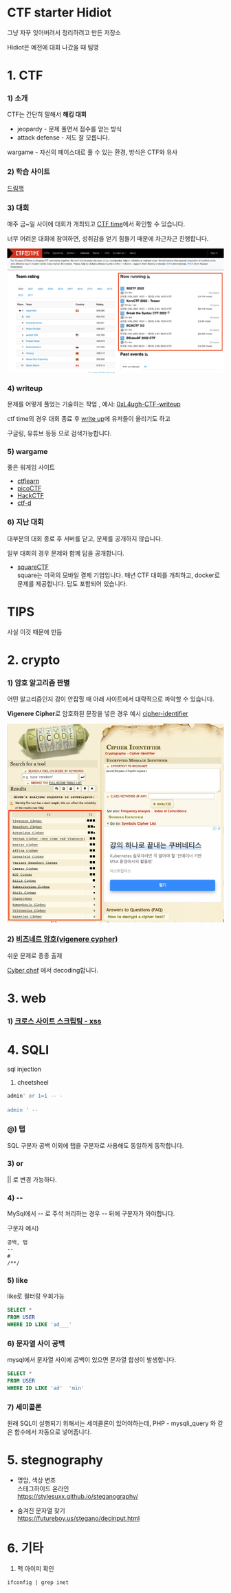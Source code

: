 # CTF starter Hidiot

그냥 자꾸 잊어버려서 정리하려고 만든 저장소

Hidiot은 예전에 대회 나갔을 때 팀명

# 1. CTF
### 1) 소개
CTF는 간단히 말해서 **해킹 대회**

- jeopardy - 문제 풀면서 점수를 얻는 방식
- attack defense - 저도 잘 모릅니다.

wargame - 자신의 페이스대로 풀 수 있는 환경, 방식은 CTF와 유사

### 2) 학습 사이트
[드림핵](https://dreamhack.io/)

### 3) 대회
매주 금~일 사이에 대회가 개최되고 [CTF time](https://ctftime.org/)에서 확인할 수 있습니다.

너무 어려운 대회에 참여하면, 성취감을 얻기 힘들기 때문에 차근차근 진행합니다.

![cover](./images/ctftime.png)

### 4) writeup
문제를 어떻게 풀었는 기술하는 작업
, 예시: [0xL4ugh-CTF-writeup](https://velog.io/@skyepodium/0xL4ugh-CTF-writeup)

ctf time의 경우 대회 종료 후 [write up](https://ctftime.org/event/1660/tasks/)에 유저들이 올리기도 하고

구글링, 유튜브 등등 으로 검색가능합니다.


### 5) wargame
좋은 워게임 사이트
- [ctflearn](https://ctflearn.com/)
- [picoCTF](https://picoctf.org/)
- [HackCTF](https://ctf.j0n9hyun.xyz/)
- [ctf-d](http://ctf-d.com/)

### 6) 지난 대회
대부분의 대회 종료 후 서버를 닫고, 문제를 공개하지 않습니다.

일부 대회의 경우 문제와 함께 답을 공개합니다.

- [squareCTF](https://squarectf.com/)   
    square는 미국의 모바일 결제 기업입니다. 매년 CTF 대회를 개최하고, docker로 문제를 제공합니다. 답도 포함되어 있습니다.

# TIPS
사실 이것 때문에 만듬

# 2. crypto
### 1) 암호 알고리즘 판별
어떤 알고리즘인지 감이 안잡힐 때 아래 사이트에서 대략적으로 파악할 수 있습니다.

**Vigenere Cipher**로 암호화된 문장을 넣은 경우 예시
[cipher-identifier](https://www.dcode.fr/cipher-identifier)

![cover](./images/cipher-identifier.png)

### 2) [비즈네르 암호(vigenere cypher)](https://github.com/skyepodium/ctf-starter-hidiot/blob/main/crypto/vigenere.md)
쉬운 문제로 종종 출제

[Cyber chef](https://gchq.github.io/CyberChef/#recipe=Vigen%C3%A8re_Decode('blorpy')&input=Z3dveHtSZ3Fzc2loWXNwT250cXB4c30) 에서 decoding합니다.

# 3. web
### 1) [크로스 사이트 스크립팅 - xss]((https://github.com/skyepodium/ctf-starter-hidiot/blob/main/web/xss.md))

# 4. SQLI
sql injection
1) cheetsheel
```sql
admin' or 1=1 -- -

admin ' --
```

### @) 탭
SQL 구분자 공백 이외에 탭을 구분자로 사용해도 동일하게 동작합니다.

### 3) or
|| 로 변경 가능하다.

### 4) -- 
MySql에서 -- 로 주석 처리하는 경우 -- 뒤에 구분자가 와야합니다.

구분자 예시)
```
공백, 탭
--
#
/**/
```

### 5) like
like로 필터링 우회가능
```sql
SELECT *
FROM USER
WHERE ID LIKE 'ad___'
```
### 6) 문자열 사이 공백
mysql에서 문자열 사이에 공백이 있으면 문자열 합성이 발생합니다.

```sql
SELECT *
FROM USER
WHERE ID LIKE 'ad'	'min'
```

### 7) 세미콜론
원래 SQL이 실행되기 위해서는 세미콜론이 있어야하는데, PHP - mysqli_query 와 같은 함수에서 자동으로 넣어줍니다.


# 5. stegnography
- 명암, 색상 변조  
스테그하이드 온라인    
https://stylesuxx.github.io/steganography/

- 숨겨진 문자열 찾기  
https://futureboy.us/stegano/decinput.html
# 6. 기타
1) 맥 아이피 확인
```
ifconfig | grep inet
```

